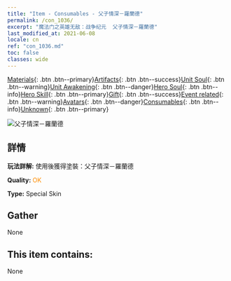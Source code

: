 ```yaml
---
title: "Item - Consumables - 父子情深－羅蘭德"
permalink: /con_1036/
excerpt: "魔法门之英雄无敌：战争纪元  父子情深－羅蘭德"
last_modified_at: 2021-06-08
locale: cn
ref: "con_1036.md"
toc: false
classes: wide
---
```

 [Materials](/ItemsCN/){: .btn .btn--primary}[Artifacts](/ItemsCN/Artifacts/){: .btn .btn--success}[Unit Soul](/ItemsCN/UnitSoul/){: .btn .btn--warning}[Unit Awakening](/ItemsCN/UnitAwakening/){: .btn .btn--danger}[Hero Soul](/ItemsCN/HeroSoul/){: .btn .btn--info}[Hero Skill](/ItemsCN/HeroSkill/){: .btn .btn--primary}[Gift](/ItemsCN/Gift/){: .btn .btn--success}[Event related](/ItemsCN/Events/){: .btn .btn--warning}[Avatars](/ItemsCN/Avatars/){: .btn .btn--danger}[Consumables](/ItemsCN/Consumables/){: .btn .btn--info}[Unknown](/ItemsCN/Unknown/){: .btn .btn--primary}

 ![父子情深－羅蘭德](/images/h/h_Roland9.jpg)

## 詳情
 **玩法詳解:** 使用後獲得塗裝：父子情深－羅蘭德

 **Quality:** <span style="color: #FF8C00">OK</span>

 **Type:** Special Skin

## Gather

  None

## This item contains:

  None

